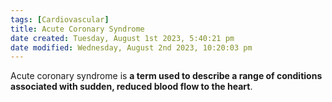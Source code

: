 ```yaml
---
tags: [Cardiovascular]
title: Acute Coronary Syndrome
date created: Tuesday, August 1st 2023, 5:40:21 pm
date modified: Wednesday, August 2nd 2023, 10:20:03 pm
---
```


Acute coronary syndrome is **a term used to describe a range of conditions associated with sudden, reduced blood flow to the heart**.



